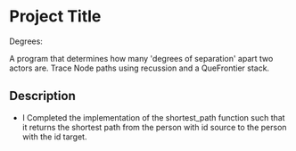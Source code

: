 # Project Title

Degrees:


A program that determines how many 'degrees of separation' apart two actors are. Trace Node paths using recussion and a QueFrontier stack.

## Description

* I Completed the implementation of the shortest_path function such that it returns the shortest path from the person with id source to the person with the id target.

